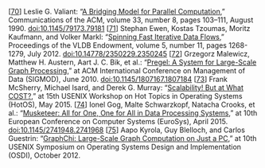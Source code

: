 [[70](ch10.html#Valiant1990ce-marker)] Leslie G. Valiant:
“[A Bridging Model for Parallel Computation](http://dl.acm.org/citation.cfm?id=79181),”
Communications of the ACM, volume 33, number 8, pages 103–111, August 1990.
[doi:10.1145/79173.79181](http://dx.doi.org/10.1145/79173.79181) [[71](ch10.html#Ewen2012cm-marker)] Stephan Ewen, Kostas Tzoumas, Moritz Kaufmann, and Volker Markl:
“[Spinning Fast Iterative Data
Flows](http://vldb.org/pvldb/vol5/p1268_stephanewen_vldb2012.pdf),” Proceedings of the VLDB Endowment, volume 5, number 11, pages 1268-1279, July 2012.
[doi:10.14778/2350229.2350245](http://dx.doi.org/10.14778/2350229.2350245) [[72](ch10.html#Malewicz2010jq-marker)] Grzegorz Malewicz, Matthew H.
Austern, Aart J. C. Bik, et al.: “[Pregel:
A System for Large-Scale Graph Processing](https://kowshik.github.io/JPregel/pregel_paper.pdf),” at ACM International Conference on Management of
Data (SIGMOD), June 2010.
[doi:10.1145/1807167.1807184](http://dx.doi.org/10.1145/1807167.1807184) [[73](ch10.html#McSherry2015vx_ch10-marker)] Frank McSherry, Michael Isard, and Derek G. Murray:
“[Scalability! But at What COST?](http://www.frankmcsherry.org/assets/COST.pdf),” at
15th USENIX Workshop on Hot Topics in Operating Systems (HotOS), May 2015. [[74](ch10.html#Gog2015et-marker)] Ionel Gog, Malte Schwarzkopf, Natacha Crooks, et al.:
“[Musketeer:
All for One, One for All in Data Processing Systems](http://www.cl.cam.ac.uk/research/srg/netos/camsas/pubs/eurosys15-musketeer.pdf),” at 10th European Conference on
Computer Systems (EuroSys), April 2015.
[doi:10.1145/2741948.2741968](http://dx.doi.org/10.1145/2741948.2741968) [[75](ch10.html#Kyrola2012uo-marker)] Aapo Kyrola, Guy Blelloch, and Carlos Guestrin:
“[GraphChi:
Large-Scale Graph Computation on Just a PC](https://www.usenix.org/system/files/conference/osdi12/osdi12-final-126.pdf),” at 10th USENIX Symposium on Operating Systems
Design and Implementation (OSDI), October 2012.